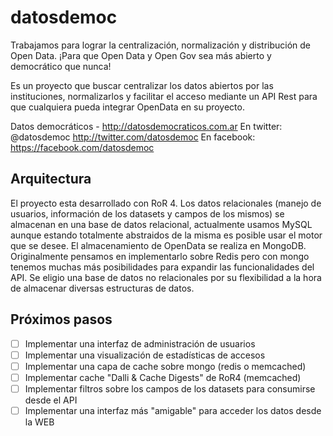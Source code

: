 datosdemoc
==========

Trabajamos para lograr la centralización, normalización y distribución de Open Data. ¡Para que Open Data y Open Gov sea más abierto y democrático que nunca!

Es un proyecto que buscar centralizar los datos abiertos por las instituciones, normalizarlos y facilitar el acceso mediante un API Rest para que cualquiera pueda integrar OpenData en su proyecto.

Datos democráticos - http://datosdemocraticos.com.ar
En twitter: @datosdemoc http://twitter.com/datosdemoc
En facebook: https://facebook.com/datosdemoc

Arquitectura
------

El proyecto esta desarrollado con RoR 4.
Los datos relacionales (manejo de usuarios, información de los datasets y campos de los mismos) se almacenan en una base de datos relacional, actualmente usamos MySQL aunque estando totalmente abstraidos de la misma es posible usar el motor que se desee.
El almacenamiento de OpenData se realiza en MongoDB. Originalmente pensamos en implementarlo sobre Redis pero con mongo tenemos muchas más posibilidades para expandir las funcionalidades del API. Se eligio una base de datos no relacionales por su flexibilidad a la hora de almacenar diversas estructuras de datos.


Próximos pasos
------

- [ ] Implementar una interfaz de administración de usuarios
- [ ] Implementar una visualización de estadísticas de accesos
- [ ] Implementar una capa de cache sobre mongo (redis o memcached)
- [ ] Implementar cache "Dalli & Cache Digests" de RoR4 (memcached)
- [ ] Implementar filtros sobre los campos de los datasets para consumirse desde el API
- [ ] Implementar una interfaz más "amigable" para acceder los datos desde la WEB
